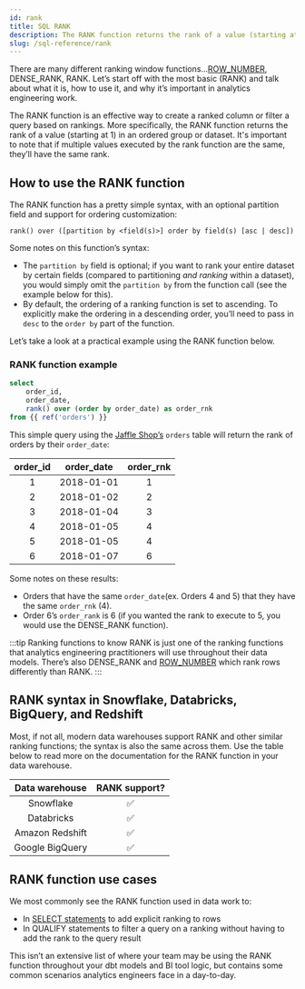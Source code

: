 ```yaml
---
id: rank
title: SQL RANK
description: The RANK function returns the rank of a value (starting at 1) in an ordered group or dataset.
slug: /sql-reference/rank
---
```


<head>
    <title>Working with the SQL RANK</title>
</head>

There are many different ranking window functions…[ROW_NUMBER](/sql-reference/row-number), DENSE_RANK, RANK. Let’s start off with the most basic (RANK) and talk about what it is, how to use it, and why it’s important in analytics engineering work.

The RANK function is an effective way to create a ranked column or filter a query based on rankings. More specifically, the RANK function returns the rank of a value (starting at 1) in an ordered group or dataset. It's important to note that if multiple values executed by the rank function are the same, they’ll have the same rank.

## How to use the RANK function

The RANK function has a pretty simple syntax, with an optional partition field and support for ordering customization:

`rank() over ([partition by <field(s)>] order by field(s) [asc | desc])`

Some notes on this function’s syntax:

- The `partition by` field is optional; if you want to rank your entire dataset by certain fields (compared to partitioning *and ranking* within a dataset), you would simply omit the `partition by` from the function call (see the example below for this).
- By default, the ordering of a ranking function is set to ascending. To explicitly make the ordering in a descending order, you’ll need to pass in `desc` to the `order by` part of the function.

Let’s take a look at a practical example using the RANK function below.

### RANK function example

```sql
select
	order_id,
	order_date,
	rank() over (order by order_date) as order_rnk
from {{ ref('orders') }}
```

This simple query using the [Jaffle Shop’s](https://github.com/dbt-labs/jaffle_shop) `orders` table will return the rank of orders by their `order_date`:

| order_id | order_date | order_rnk |
|:---:|:---:|:---:|
| 1 | 2018-01-01 | 1 |
| 2 | 2018-01-02 | 2 |
| 3 | 2018-01-04 | 3 |
| 4 | 2018-01-05 | 4 |
| 5 | 2018-01-05 | 4 |
| 6 | 2018-01-07 | 6 |

Some notes on these results:

- Orders that have the same `order_date`(ex. Orders 4 and 5) that they have the same `order_rnk` (4). 
- Order 6’s `order_rank` is 6 (if you wanted the rank to execute to 5, you would use the DENSE_RANK function).

:::tip Ranking functions to know
RANK is just one of the ranking functions that analytics engineering practitioners will use throughout their data models. There’s also DENSE_RANK and [ROW_NUMBER](/sql-reference/row-number) which rank rows differently than RANK.
:::

## RANK syntax in Snowflake, Databricks, BigQuery, and Redshift

Most, if not all, modern data warehouses support RANK and other similar ranking functions; the syntax is also the same across them. Use the table below to read more on the documentation for the RANK function in your data warehouse.

| Data warehouse | RANK support? |
|:---:|:---:|
| Snowflake | ✅ |
| Databricks | ✅ |
| Amazon Redshift | ✅ |
| Google BigQuery | ✅ |

## RANK function use cases

We most commonly see the RANK function used in data work to:

- In [SELECT statements](/sql-reference/select) to add explicit ranking to rows
- In QUALIFY statements to filter a query on a ranking without having to add the rank to the query result

This isn’t an extensive list of where your team may be using the RANK function throughout your dbt models and BI tool logic, but contains some common scenarios analytics engineers face in a day-to-day.
